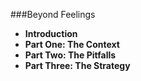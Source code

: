 ###Beyond Feelings
- **Introduction**
- **Part One: The Context**
- **Part Two: The Pitfalls**
- **Part Three: The Strategy**


